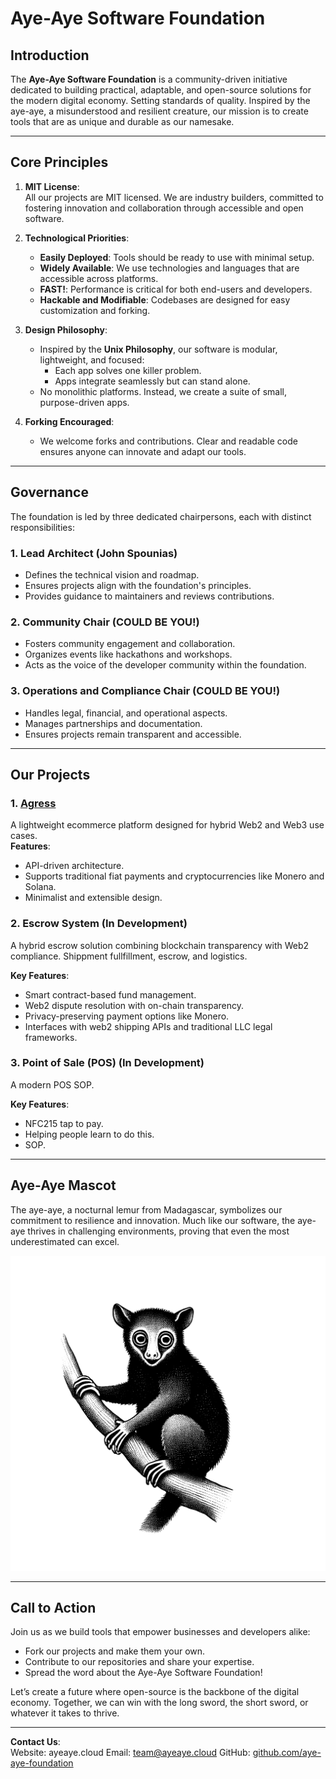 # Aye-Aye Software Foundation

## **Introduction**
The **Aye-Aye Software Foundation** is a community-driven initiative dedicated to building practical, adaptable, and open-source solutions for the modern digital economy. 
Setting standards of quality.
Inspired by the aye-aye, a misunderstood and resilient creature, our mission is to create tools that are as unique and durable as our namesake.

---

## **Core Principles**
1. **MIT License**:  
   All our projects are MIT licensed. We are industry builders, committed to fostering innovation and collaboration through accessible and open software.

2. **Technological Priorities**:
   - **Easily Deployed**: Tools should be ready to use with minimal setup.
   - **Widely Available**: We use technologies and languages that are accessible across platforms.
   - **FAST!**: Performance is critical for both end-users and developers.
   - **Hackable and Modifiable**: Codebases are designed for easy customization and forking.

3. **Design Philosophy**:
   - Inspired by the **Unix Philosophy**, our software is modular, lightweight, and focused:
     - Each app solves one killer problem.
     - Apps integrate seamlessly but can stand alone.
   - No monolithic platforms. Instead, we create a suite of small, purpose-driven apps.

4. **Forking Encouraged**:
   - We welcome forks and contributions. Clear and readable code ensures anyone can innovate and adapt our tools.

---

## **Governance**
The foundation is led by three dedicated chairpersons, each with distinct responsibilities:

### **1. Lead Architect** (John Spounias) 
   - Defines the technical vision and roadmap.
   - Ensures projects align with the foundation's principles.
   - Provides guidance to maintainers and reviews contributions.

### **2. Community Chair** (COULD BE YOU!)
   - Fosters community engagement and collaboration.
   - Organizes events like hackathons and workshops.
   - Acts as the voice of the developer community within the foundation.

### **3. Operations and Compliance Chair** (COULD BE YOU!)
   - Handles legal, financial, and operational aspects.
   - Manages partnerships and documentation.
   - Ensures projects remain transparent and accessible.

---

## **Our Projects**
### **1. [Agress](https://github.com/d3cline/Agress)**  
   A lightweight ecommerce platform designed for hybrid Web2 and Web3 use cases.  
   **Features**:
   - API-driven architecture.
   - Supports traditional fiat payments and cryptocurrencies like Monero and Solana.
   - Minimalist and extensible design.

### **2. Escrow System** (In Development)  
   A hybrid escrow solution combining blockchain transparency with Web2 compliance. Shippment fullfillment, escrow, and logistics.
   
   **Key Features**:
   - Smart contract-based fund management.
   - Web2 dispute resolution with on-chain transparency.
   - Privacy-preserving payment options like Monero.
   - Interfaces with web2 shipping APIs and traditional LLC legal frameworks.

### **3. Point of Sale (POS)** (In Development)  
   A modern POS SOP.
   
   **Key Features**:
   - NFC215 tap to pay.
   - Helping people learn to do this.
   - SOP.

---

## **Aye-Aye Mascot**
The aye-aye, a nocturnal lemur from Madagascar, symbolizes our commitment to resilience and innovation. Much like our software, the aye-aye thrives in challenging environments, proving that even the most underestimated can excel.  

![Aye-Aye Logo](ayeaye.png)

---

## **Call to Action**
Join us as we build tools that empower businesses and developers alike:
- Fork our projects and make them your own.
- Contribute to our repositories and share your expertise.
- Spread the word about the Aye-Aye Software Foundation!

Let’s create a future where open-source is the backbone of the digital economy. Together, we can win with the long sword, the short sword, or whatever it takes to thrive.

---

**Contact Us**:  
Website: ayeaye.cloud
Email: team@ayeaye.cloud
GitHub: [github.com/aye-aye-foundation](https://github.com/d3cline/aye-aye-foundation)
